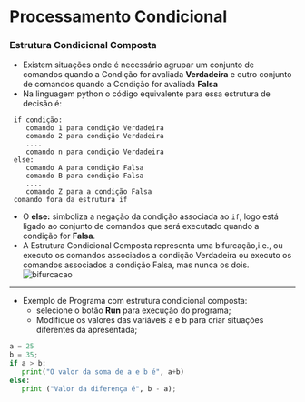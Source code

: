 # Processamento Condicional

### Estrutura Condicional Composta

+ Existem situações onde é necessário agrupar um conjunto de comandos quando a Condição for avaliada **Verdadeira** e outro conjunto de comandos quando a Condição for avaliada **Falsa**
+ Na linguagem python o código equivalente para essa estrutura de decisão é:
```
 if condição:
    comando 1 para condição Verdadeira 
    comando 2 para condição Verdadeira
    ....
    comando n para condição Verdadeira
 else:
    comando A para condição Falsa
    comando B para condição Falsa
    ....
    comando Z para a condição Falsa
 comando fora da estrutura if
 ```
 + O **else:** simboliza a negação da condição associada ao ```if```, logo está ligado ao conjunto de comandos que será executado quando a condição for **Falsa**.
 + A Estrutura Condicional Composta representa uma bifurcação,i.e., ou executo os comandos associados a condição Verdadeira ou executo os comandos associados a condição Falsa, mas nunca os dois.
![bifurcacao](/markdowns/bifurcação.png)
---

+ Exemplo de Programa com estrutura condicional composta: 
    + selecione o botão **Run** para execução do programa;
    + Modifique os valores das variáveis a e b para criar situações diferentes da apresentada;

``` python runnable
a = 25
b = 35;
if a > b:
   print("O valor da soma de a e b é", a+b)
else:
   print ("Valor da diferença é", b - a);

```
